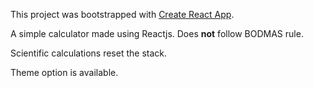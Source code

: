 This project was bootstrapped with [Create React App](https://github.com/facebook/create-react-app).

A simple calculator made using Reactjs. Does **not** follow BODMAS rule.

Scientific calculations reset the stack.

Theme option is available.
